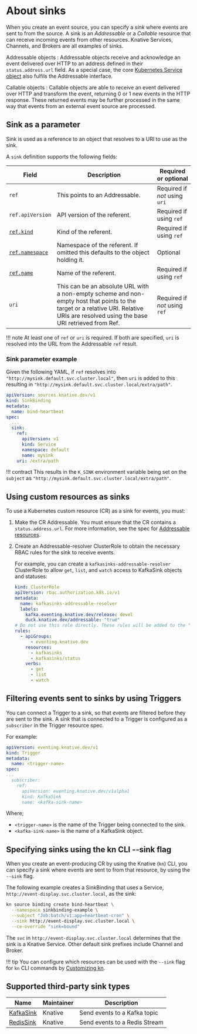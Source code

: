 # About sinks

When you create an event source, you can specify a _sink_ where events are sent to from the source. A sink is an _Addressable_ or a _Callable_ resource that can receive incoming events from other resources. Knative Services, Channels, and Brokers are all examples of sinks.

Addressable objects
:   Addressable objects receive and acknowledge an event delivered over HTTP to an address defined in their `status.address.url` field. As a special case, the core [Kubernetes Service object](https://kubernetes.io/docs/reference/generated/kubernetes-api/v1.18/#service-v1-core) also fulfils the Addressable interface.

Callable objects
:   Callable objects are able to receive an event delivered over HTTP and transform the event, returning 0 or 1 new events in the HTTP response. These returned events may be further processed in the same way that events from an external event source are processed.

## Sink as a parameter

Sink is used as a reference to an object that resolves to a URI to use as the sink.

A `sink` definition supports the following fields:

| Field | Description | Required or optional |
|-------|-------------|----------------------|
| `ref` | This points to an Addressable. | Required if _not_ using `uri`  |
| `ref.apiVersion` | API version of the referent. | Required if using `ref` |
| [`ref.kind`][kubernetes-kinds] | Kind of the referent. | Required if using `ref` |
| [`ref.namespace`][kubernetes-namespaces] | Namespace of the referent. If omitted this defaults to the object holding it. | Optional |
| [`ref.name`][kubernetes-names] | Name of the referent. | Required if using `ref` |
| `uri` | This can be an absolute URL with a non-empty scheme and non-empty host that points to the target or a relative URI. Relative URIs are resolved using the base URI retrieved from Ref. | Required if _not_ using `ref` |

!!! note
    At least one of `ref` or `uri` is required. If both are specified, `uri` is
    resolved into the URL from the Addressable `ref` result.

### Sink parameter example

Given the following YAML, if `ref` resolves into
`"http://mysink.default.svc.cluster.local"`, then `uri` is added to this
resulting in `"http://mysink.default.svc.cluster.local/extra/path"`.

<!-- TODO we should have a page to point to describing the ref+uri destinations and the rules we use to resolve those and reuse the page. -->

```yaml
apiVersion: sources.knative.dev/v1
kind: SinkBinding
metadata:
  name: bind-heartbeat
spec:
  ...
  sink:
    ref:
      apiVersion: v1
      kind: Service
      namespace: default
      name: mysink
    uri: /extra/path
```

!!! contract
    This results in the `K_SINK` environment variable being set on the `subject`
    as `"http://mysink.default.svc.cluster.local/extra/path"`.

## Using custom resources as sinks

To use a Kubernetes custom resource (CR) as a sink for events, you must:

1. Make the CR Addressable. You must ensure that the CR contains a `status.address.url`. For more information, see the spec for [Addressable resources](https://github.com/knative/specs/blob/main/specs/eventing/interfaces.md#addressable).

1. Create an Addressable-resolver ClusterRole to obtain the necessary RBAC rules for the sink to receive events.

    For example, you can create a `kafkasinks-addressable-resolver` ClusterRole to allow `get`, `list`, and `watch` access to KafkaSink objects and statuses:

    ```yaml
    kind: ClusterRole
    apiVersion: rbac.authorization.k8s.io/v1
    metadata:
      name: kafkasinks-addressable-resolver
      labels:
        kafka.eventing.knative.dev/release: devel
        duck.knative.dev/addressable: "true"
    # Do not use this role directly. These rules will be added to the "addressable-resolver" role.
    rules:
      - apiGroups:
          - eventing.knative.dev
        resources:
          - kafkasinks
          - kafkasinks/status
        verbs:
          - get
          - list
          - watch
    ```

## Filtering events sent to sinks by using Triggers

You can connect a Trigger to a sink, so that events are filtered before they are sent to the sink. A sink that is connected to a Trigger is configured as a `subscriber` in the Trigger resource spec.

For example:

```yaml
apiVersion: eventing.knative.dev/v1
kind: Trigger
metadata:
  name: <trigger-name>
spec:
...
  subscriber:
    ref:
      apiVersion: eventing.knative.dev/v1alpha1
      kind: KafkaSink
      name: <kafka-sink-name>
```

Where;

- `<trigger-name>` is the name of the Trigger being connected to the sink.
- `<kafka-sink-name>` is the name of a KafkaSink object.

## Specifying sinks using the kn CLI --sink flag

When you create an event-producing CR by using the Knative (`kn`) CLI, you can specify a sink where events are sent to from that resource, by using the `--sink` flag.

The following example creates a SinkBinding that uses a Service, `http://event-display.svc.cluster.local`, as the sink:

```bash
kn source binding create bind-heartbeat \
  --namespace sinkbinding-example \
  --subject "Job:batch/v1:app=heartbeat-cron" \
  --sink http://event-display.svc.cluster.local \
  --ce-override "sink=bound"
```

The `svc` in `http://event-display.svc.cluster.local` determines that the sink is a Knative Service. Other default sink prefixes include Channel and Broker.

!!! tip
    You can configure which resources can be used with the `--sink` flag for `kn` CLI commands by [Customizing kn](../../../client/configure-kn.md#example-configuration-file).

## Supported third-party sink types

| Name | Maintainer | Description |
| -- | -- | -- |
| [KafkaSink](kafka-sink.md)  | Knative  | Send events to a Kafka topic |
| [RedisSink](https://github.com/knative-sandbox/eventing-redis/tree/main/sink)  | Knative  | Send events to a Redis Stream |


[kubernetes-kinds]:
  https://git.k8s.io/community/contributors/devel/sig-architecture/api-conventions.md#types-kinds
[kubernetes-names]:
  https://kubernetes.io/docs/concepts/overview/working-with-objects/names/#names
[kubernetes-namespaces]:
  https://kubernetes.io/docs/concepts/overview/working-with-objects/namespaces/
